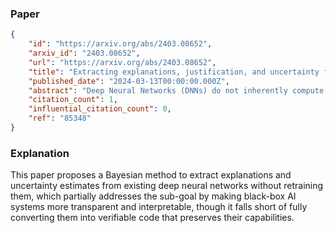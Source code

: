 ### Paper

```json
{
	"id": "https://arxiv.org/abs/2403.08652",
	"arxiv_id": "2403.08652",
	"url": "https://arxiv.org/abs/2403.08652",
	"title": "Extracting explanations, justification, and uncertainty from black-box deep neural networks",
	"published_date": "2024-03-13T00:00:00.000Z",
	"abstract": "Deep Neural Networks (DNNs) do not inherently compute or exhibit empirically-justified task confidence. In mission critical applications, it is important to both understand associated DNN reasoning and its supporting evidence. In this paper, we propose a novel Bayesian approach to extract explanations, justifications, and uncertainty estimates from DNNs. Our approach is efficient both in terms of memory and computation, and can be applied to any black box DNN without any retraining, including applications to anomaly detection and out-of-distribution detection tasks. We validate our approach on the CIFAR-10 dataset, and show that it can significantly improve the interpretability and reliability of DNNs.",
	"citation_count": 1,
	"influential_citation_count": 0,
	"ref": "85348"
}
```

### Explanation

This paper proposes a Bayesian method to extract explanations and uncertainty estimates from existing deep neural networks without retraining them, which partially addresses the sub-goal by making black-box AI systems more transparent and interpretable, though it falls short of fully converting them into verifiable code that preserves their capabilities.
